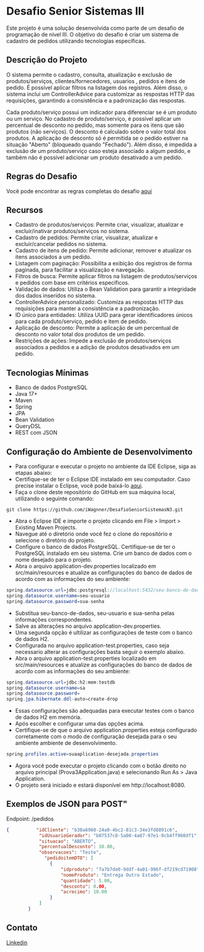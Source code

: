 # Desafio Senior Sistemas III

Este projeto é uma solução desenvolvida como parte de um desafio de programação de nível III. O objetivo do desafio é criar um sistema de cadastro de pedidos utilizando tecnologias específicas.

## Descrição do Projeto

O sistema permite o cadastro, consulta, atualização e exclusão de produtos/serviços, clientes/fornecedores, usuarios , pedidos e itens de pedido. É possível aplicar filtros na listagem dos registros. Além disso, o sistema inclui um ControllerAdvice para customizar as respostas HTTP das requisições, garantindo a consistência e a padronização das respostas.

Cada produto/serviço possui um indicador para diferenciar se é um produto ou um serviço. No cadastro de produto/serviço, é possível aplicar um percentual de desconto no pedido, mas somente para os itens que são produtos (não serviços). O desconto é calculado sobre o valor total dos produtos. A aplicação de desconto só é permitida se o pedido estiver na situação "Aberto" (bloqueado quando "Fechado"). Além disso, é impedida a exclusão de um produto/serviço caso esteja associado a algum pedido, e também não é possível adicionar um produto desativado a um pedido.

## Regras do Desafio

Você pode encontrar as regras completas do desafio [aqui](https://github.com/iWagnner/DesafioSeniorSistemasN3/blob/main/src/main/resources/Doc/1-DESAFIO%20DE%20BACKEND%20JAVA%20PARA%20ERP%20.pdf)

## Recursos

- Cadastro de produtos/serviços: Permite criar, visualizar, atualizar e excluir/inativar produtos/serviços no sistema.
- Cadastro de pedidos: Permite criar, visualizar, atualizar e excluir/cancelar pedidos no sistema.
- Cadastro de itens de pedido: Permite adicionar, remover e atualizar os itens associados a um pedido.
- Listagem com paginação: Possibilita a exibição dos registros de forma paginada, para facilitar a visualização e navegação.
- Filtros de busca: Permite aplicar filtros na listagem de produtos/serviços e pedidos com base em critérios específicos.
- Validação de dados: Utiliza o Bean Validation para garantir a integridade dos dados inseridos no sistema.
- ControllerAdvice personalizado: Customiza as respostas HTTP das requisições para manter a consistência e a padronização.
- ID único para entidades: Utiliza UUID para gerar identificadores únicos para cada produto/serviço, pedido e item de pedido.
- Aplicação de desconto: Permite a aplicação de um percentual de desconto no valor total dos produtos de um pedido.
- Restrições de ações: Impede a exclusão de produtos/serviços associados a pedidos e a adição de produtos desativados em um pedido.

## Tecnologias Mínimas

- Banco de dados PostgreSQL
- Java 17+
- Maven
- Spring
- JPA
- Bean Validation
- QueryDSL
- REST com JSON
  
## Configuração do Ambiente de Desenvolvimento
- Para configurar e executar o projeto no ambiente da IDE Eclipse, siga as etapas abaixo:
- Certifique-se de ter o Eclipse IDE instalado em seu computador. Caso precise instalar o Eclipse, você pode baixá-lo [aqui](eclipse.org).
- Faça o clone deste repositório do GitHub em sua máquina local, utilizando o seguinte comando:
```
git clone https://github.com/iWagnner/DesafioSeniorSistemasN3.git
```
- Abra o Eclipse IDE e importe o projeto clicando em File > Import > Existing Maven Projects.
- Navegue até o diretório onde você fez o clone do repositório e selecione o diretório do projeto.
- Configure o banco de dados PostgreSQL. Certifique-se de ter o PostgreSQL instalado em seu sistema. Crie um banco de dados com o nome desejado para o projeto.
- Abra o arquivo application-dev.properties localizado em src/main/resources e atualize as configurações do banco de dados de acordo com as informações do seu ambiente:
```java
spring.datasource.url=jdbc:postgresql://localhost:5432/seu-banco-de-dados
spring.datasource.username=seu-usuario
spring.datasource.password=sua-senha
```
- Substitua seu-banco-de-dados, seu-usuario e sua-senha pelas informações correspondentes.
- Salve as alterações no arquivo application-dev.properties.
- Uma segunda opção é ultilizar as configurações de teste com o banco de dados H2.
- Configurada no arquivo application-test.properties, caso seja necessario alterar as configurações basta seguir o exemplo abaixo.
- Abra o arquivo application-test.properties localizado em src/main/resources e atualize as configurações do banco de dados de acordo com as informações do seu ambiente:
 ```java
 spring.datasource.url=jdbc:h2:mem:testdb
 spring.datasource.username=sa
 spring.datasource.password=
 spring.jpa.hibernate.ddl-auto=create-drop
 ```
- Essas configurações são adequadas para executar testes com o banco de dados H2 em memória.
- Após escolher e configurar uma das opções acima.
- Certifique-se de que o arquivo application.properties esteja configurado corretamente com o modo de configuração desejada para o seu ambiente ambiente de desenvolvimento.
```java
spring.profiles.active=suaaplication-desejada.properties
```
- Agora você pode executar o projeto clicando com o botão direito no arquivo principal (Prova3Application.java) e selecionando Run As > Java Application.
- O projeto será iniciado e estará disponível em http://localhost:8080.

## Exemplos de JSON para POST"
Endpoint: /pedidos
```json
{          "idCliente": "b38a6960-24a0-4bc2-81c3-34e3fd8891c6",
            "idUsuarioGerador": "b07537c8-5a00-4a87-97e1-0cb4ff960df1",
            "situacao": "ABERTO",
            "percentualDesconto": 10.00,
            "observacoes": "Teste",
              "pedidoitemDTO": [
                {
                    "idproduto": "7a7b7de0-9ddf-4a01-996f-df219cd71908",
                    "nomeProduto": "Entrega Outro Estado",
                    "quantidade": 5.00,
                    "desconto": 0.00,
                    "acrecimo": 10.00
                }
            ]
        }
```
## Contato
[Linkedin](https://www.linkedin.com/in/wagner-ribeiro-256a221b2/)
